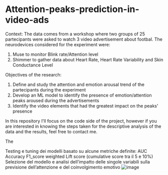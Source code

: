 # Attention-peaks-prediction-in-video-ads
Context:
The data comes from a workshop where two groups of 25 partecipants were asked to watch 3 video advertisement about footbal.
The neurodevices considered for the experiment were:
1. Muse to monitor Blink rate/Attention level
2. Shimmer to gather data about Heart Rate, Heart Rate Variability and Skin Conductance Level

Objectives of the research:
1. Define and study the attention and emotion arousal trend of the partecipants during the experiment
2. Develop an ML model to identify the presence of emotion/attention peaks aroused during the advertisements
3. Identify the video elements that had the greatest impact on the peaks' presence

In this repository I'll focus on the code side of the project, however if you are interested in knowing the steps taken for the descriptive analysis of the data and the results, feel free to contact me.

The

Testing e tuning dei modelli basato su alcune metriche definite:
AUC
Accuracy
F1_score weighted
Lift score (cumulative score tra il 5 e 10%)
Selezione del modello e analisi dell’impatto delle singole variabili sulla previsione dell’attenzione e del coinvolgimento emotivo
![image](https://user-images.githubusercontent.com/49654710/201730617-53b463c2-0981-4ab9-a1bb-abbcdd8062b2.png)

